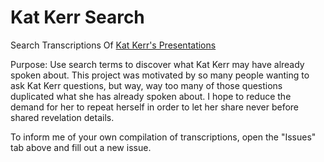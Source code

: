 # Kat Kerr Search
Search Transcriptions Of [Kat Kerr's Presentations](https://raw.githubusercontent.com/kenneth558/KatKerrSearch/main/Kat%20Kerr's%20Heaven%20Talks)

Purpose: Use search terms to discover what Kat Kerr may have already spoken about.  This project was motivated by so many people wanting to ask Kat Kerr questions, but way, way too many of those questions duplicated what she has already spoken about.  I hope to reduce the demand for her to repeat herself in order to let her share never before shared revelation details.

To inform me of your own compilation of transcriptions, open the  "Issues" tab above and fill out a new issue.
